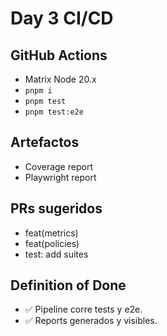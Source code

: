 # Day 3 CI/CD

## GitHub Actions
- Matrix Node 20.x
- `pnpm i`
- `pnpm test`
- `pnpm test:e2e`

## Artefactos
- Coverage report
- Playwright report

## PRs sugeridos
- feat(metrics)
- feat(policies)
- test: add suites

## Definition of Done
- ✅ Pipeline corre tests y e2e.
- ✅ Reports generados y visibles.
